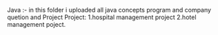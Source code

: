 Java :- in this folder i uploaded all java concepts program and company quetion and Project
Project: 1.hospital management project
         2.hotel management poject.
